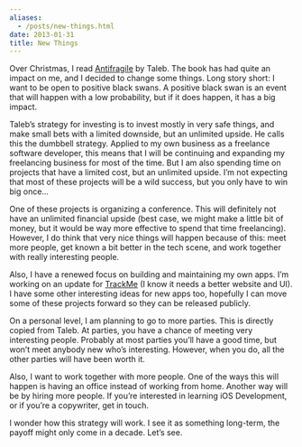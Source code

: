 ```yaml
---
aliases:
  - /posts/new-things.html
date: 2013-01-31
title: New Things
---
```


Over Christmas, I read
[Antifragile](http://www.amazon.de/Antifragile-Things-That-Gain-Disorder/dp/1400067820)
by Taleb. The book has had quite an impact on me, and I decided to change some
things. Long story short: I want to be open to positive black swans. A positive
black swan is an event that will happen with a low probability, but if it does
happen, it has a big impact.&#10;

Taleb’s strategy for investing is to invest mostly in very safe things, and make
small bets with a limited downside, but an unlimited upside. He calls this the
dumbbell strategy. Applied to my own business as a freelance software developer,
this means that I will be continuing and expanding my freelancing business for
most of the time. But I am also spending time on projects that have a limited
cost, but an unlimited upside. I’m not expecting that most of these projects
will be a wild success, but you only have to win big once…&#10;

One of these projects is organizing a conference. This will definitely not have
an unlimited financial upside (best case, we might make a little bit of money,
but it would be way more effective to spend that time freelancing). However, I
do think that very nice things will happen because of this: meet more people,
get known a bit better in the tech scene, and work together with really
interesting people.&#10;

Also, I have a renewed focus on building and maintaining my own apps. I’m
working on an update for [TrackMe](http://eidhof.nl/trackme) (I know it needs a
better website and UI). I have some other interesting ideas for new apps too,
hopefully I can move some of these projects forward so they can be released
publicly.&#10;

On a personal level, I am planning to go to more parties. This is directly
copied from Taleb. At parties, you have a chance of meeting very interesting
people. Probably at most parties you’ll have a good time, but won’t meet anybody
new who’s interesting. However, when you do, all the other parties will have
been worth it.&#10;

Also, I want to work together with more people. One of the ways this will happen
is having an office instead of working from home. Another way will be by hiring
more people. If you’re interested in learning iOS Development, or if you’re a
copywriter, get in touch.&#10;

I wonder how this strategy will work. I see it as something long-term, the
payoff might only come in a decade. Let’s see.&#10;

